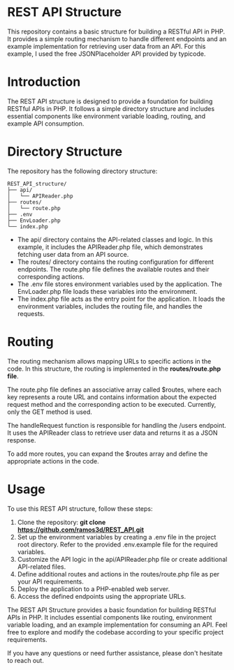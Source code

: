 # REST API Structure
This repository contains a basic structure for building a RESTful API in PHP. It provides a simple routing mechanism to handle different endpoints and an example implementation for retrieving user data from an API. 
For this example, I used the free JSONPlaceholder API provided by typicode. 

# Introduction
The REST API structure is designed to provide a foundation for building RESTful APIs in PHP. It follows a simple directory structure and includes essential components like environment variable loading, routing, and example API consumption.

# Directory Structure
The repository has the following directory structure:
```
REST_API_structure/
├── api/
│   └── APIReader.php
├── routes/
│   └── route.php
├── .env
├── EnvLoader.php
└── index.php
```

- The api/ directory contains the API-related classes and logic. In this example, it includes the APIReader.php file, which demonstrates fetching user data from an API source.
- The routes/ directory contains the routing configuration for different endpoints. The route.php file defines the available routes and their corresponding actions.
- The .env file stores environment variables used by the application. The EnvLoader.php file loads these variables into the environment.
- The index.php file acts as the entry point for the application. It loads the environment variables, includes the routing file, and handles the requests.

# Routing
The routing mechanism allows mapping URLs to specific actions in the code. In this structure, the routing is implemented in the **routes/route.php file**.

The route.php file defines an associative array called $routes, where each key represents a route URL and contains information about the expected request method and the corresponding action to be executed. Currently, only the GET method is used.

The handleRequest function is responsible for handling the /users endpoint. It uses the APIReader class to retrieve user data and returns it as a JSON response.

To add more routes, you can expand the $routes array and define the appropriate actions in the code.

# Usage
To use this REST API structure, follow these steps:

1. Clone the repository: **git clone https://github.com/ramos3d/REST_API.git**
2. Set up the environment variables by creating a .env file in the project root directory. Refer to the provided .env.example file for the required variables.
3. Customize the API logic in the api/APIReader.php file or create additional API-related files.
4. Define additional routes and actions in the routes/route.php file as per your API requirements.
5. Deploy the application to a PHP-enabled web server.
6. Access the defined endpoints using the appropriate URLs.

The REST API Structure provides a basic foundation for building RESTful APIs in PHP. It includes essential components like routing, environment variable loading, and an example implementation for consuming an API. Feel free to explore and modify the codebase according to your specific project requirements.

If you have any questions or need further assistance, please don't hesitate to reach out. 
